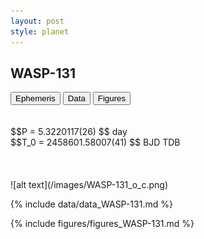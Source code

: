 ```yaml
---
layout: post
style: planet
---
```

<script src="../js/planets.js"></script>

## WASP-131

<!-- Tab links -->
<div class="tab">
<button class="tablinks" onclick="openCity(event, 'Ephemeris')">Ephemeris</button>
<button class="tablinks" onclick="openCity(event, 'Data')">Data</button>
<button class="tablinks" onclick="openCity(event, 'Figures')">Figures</button>
</div>

<!-- Tab content -->
<div id="Ephemeris" class="tabcontent" markdown="1">
<br/><br/>
$$P = 5.3220117(26) $$ day <br/>
$$T_0 = 2458601.58007(41) $$ BJD TDB
<br/><br/>
<br/><br/>
![alt text](/images/WASP-131_o_c.png)
</div>


<div id="Data" class="tabcontent" markdown="1">

{% include data/data_WASP-131.md %}

</div>

<div id="Figures" class="tabcontent" markdown="1">
{% include figures/figures_WASP-131.md %}
</div>


<script src="../js/tabs.js"></script>


